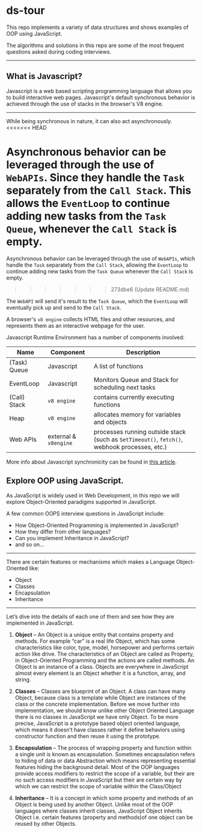 # ds-tour
This repo implements a variety of data structures and shows examples of OOP using JavaScript.  
  
The algorithms and solutions in this repo are some of the most frequent questions asked during coding interviews. 
  
---  
## What is Javascript?
Javascript is a web based scripting programming language that allows you to build interactive web pages. Javascript's default synchronous behavior is achieved through the use of stacks in the browser's V8 engine.  
  
  
---  
  
While being synchronous in nature, it can also act asynchronously.  
<<<<<<< HEAD
  
 Asynchronous behavior can be leveraged through the use of `WebAPIs`. Since they handle the `Task` separately from the `Call Stack`. This allows the `EventLoop` to continue adding new tasks from the `Task Queue`, whenever the `Call Stack` is empty.  
=======
 
 Asynchronous behavior can be leveraged through the use of `WebAPIs`, which handle the `Task` separately from the `Call Stack`, allowing the `EventLoop` to continue adding new tasks from the `Task Queue` whenever the `Call Stack` is empty.  
>>>>>>> 273dbe6 (Update README.md)
  
The `WebAPI` will send it's result to the `Task Queue`, which the `EventLoop` will eventually pick up and send to the `Call Stack`.  


A browser's `v8 engine` collects HTML files and other resources, and represents them as an interactive webpage for the user.   
  
  
Javascript Runtime Environment has a number of components involved:
  
| Name         | Component             | Description                                                                                  |
|--------------|-----------------------|----------------------------------------------------------------------------------------------|
| (Task) Queue | Javascript            | A list of functions                                                                          |  
| EventLoop    | Javascript            | Monitors Queue and Stack for scheduling next tasks                                           |
| (Call) Stack | `v8 engine`           | contains currently executing functions                                                       |
| Heap         | `v8 engine`           | allocates memory for variables and objects                                                   |
| Web APIs     | external & `v8engine` | processes running outside stack (such as `SetTimeout()`, `fetch()`, webhook processes, etc.) |
  
More info about Javascript synchronicity can be found in [this article](https://frontend.turing.edu/lessons/module-3/promises.html?ads_cmpid=6451354298&ads_adid=76255849919&ads_matchtype=&ads_network=g&ads_creative=582477081488&utm_term=&ads_targetid=dsa-19959388920&utm_campaign=&utm_source=adwords&utm_medium=ppc&ttv=2).
  
## Explore OOP using JavaScript. 

As JavaScript is widely used in Web Development, in this repo we will explore Object-Oriented paradigms supported in JavaScript. 
  
A few common OOPS interview questions in JavaScript include:
- How Object-Oriented Programming is implemented in JavaScript?  
- How they differ from other languages?  
- Can you implement Inheritance in JavaScript?
- and so on…
  
---  
  
There are certain features or mechanisms which makes a Language Object-Oriented like: 
  
- Object
- Classes
- Encapsulation
- Inheritance
  
---  
  
Let’s dive into the details of each one of them and see how they are implemented in JavaScript.

1. **Object** – An Object is a unique entity that contains property and methods. For example “car” is a real life Object, which has some characteristics like color, type, model, horsepower and performs certain action like drive. The characteristics of an Object are called as Property, in Object-Oriented Programming and the actions are called methods. An Object is an instance of a class. Objects are everywhere in JavaScript almost every element is an Object whether it is a function, array, and string. 

2. **Classes** – Classes are blueprint of an Object. A class can have many Object, because class is a template while Object are instances of the class or the concrete implementation. 
Before we move further into implementation, we should know unlike other Object Oriented Language there is no classes in JavaScript we have only Object. To be more precise, JavaScript is a prototype based object oriented language, which means it doesn’t have classes rather it define behaviors using constructor function and then reuse it using the prototype. 

3. **Encapsulation** – The process of wrapping property and function within a single unit is known as encapsulation. Sometimes encapsulation refers to hiding of data or data Abstraction which means representing essential features hiding the background detail. Most of the OOP languages provide access modifiers to restrict the scope of a variable, but their are no such access modifiers in JavaScript but their are certain way by which we can restrict the scope of variable within the Class/Object

4. **Inheritance** – It is a concept in which some property and methods of an Object is being used by another Object. Unlike most of the OOP languages where classes inherit classes, JavaScript Object inherits Object i.e. certain features (property and methods)of one object can be reused by other Objects.
